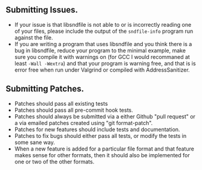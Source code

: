  ## Submitting Issues.

* If your issue is that libsndfile is not able to or is incorrectly reading one
  of your files, please include the output of the `sndfile-info` program run
  against the file.
* If you are writing a program that uses libsndfile and you think there is a bug
  in libsndfile, reduce your program to the minimal example, make sure you compile
  it with warnings on (for GCC I would recommaned at least `-Wall -Wextra`) and that
  your program is warning free, and that is is error free when run under Valgrind
  or compiled with AddressSanitizer.

## Submitting Patches.

* Patches should pass all existing tests
* Patches should pass all pre-commit hook tests.
* Patches should always be submitted via a either Github "pull request" or a
  via emailed patches created using "git format-patch".
* Patches for new features should include tests and documentation.
* Patches to fix bugs should either pass all tests, or modify the tests in some
  sane way.
* When a new feature is added for a particular file format and that feature
  makes sense for other formats, then it should also be implemented for one
  or two of the other formats.
